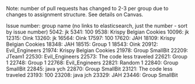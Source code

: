 Note: number of pull requests has changed to 2-3 per group due to changes to assignment structure. See details on Canvas.

Issue number: group name (no links to elasticsearch, just the number - sort by issue number)
5042: jk
5341: 100
9538: Krispy Belgian Cookies
10096: jk
12315: Oink
13260: jk
16564: Oink
17597: 100
17620: JAH
18109: Krispy Belgian Cookies
18348: JAH
18515: Group 1
18543: Oink
20912: Evil_Engineers
21974: Krispy Belgian Cookies
21978: Group SmallBit
22209: JTeam1
22530: Evil_Engineers
22573: The code less traveled
22621: Group 1
22748: Group 1
22768: Evil_Engineers
22821: Random 1
22840: Group SmallBit
22845: java ych
22870: Group SmallBit
23121: The code less traveled
23193: 100
23208: java jch
23329: JAH
23446: Group SmallBit
